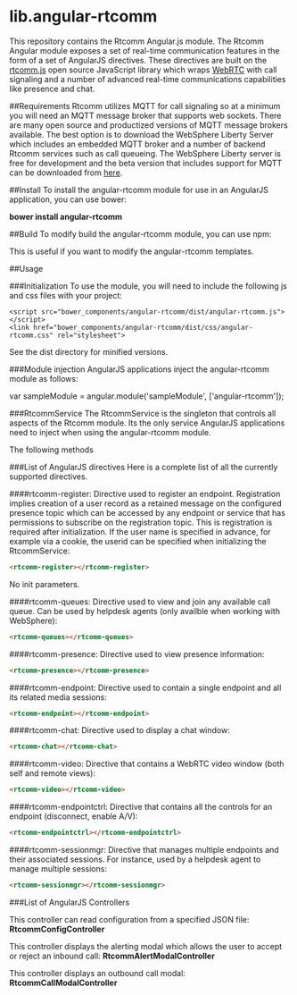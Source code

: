 lib.angular-rtcomm
==================
This repository contains the Rtcomm Angular.js module. The Rtcomm Angular module exposes a set of real-time communication features in the form of a set of AngularJS directives. 
These directives are built on the [rtcomm.js](https://github.com/WASdev/lib.rtcomm.clientjs) open source JavaScript library which wraps [WebRTC](http://www.webrtc.org/) with call 
signaling and a number of advanced real-time communications capabilities like presence and chat.

##Requirements
Rtcomm utilizes MQTT for call signaling so at a minimum you will need an MQTT message broker that supports web sockets. There are many open source and productized versions of MQTT message brokers available. The best option is to download the WebSphere Liberty Server which includes an embedded MQTT broker and a number of backend Rtcomm services such as call queueing. The WebSphere Liberty server is free for development and the beta version that includes support for MQTT can be downloaded from [here](https://developer.ibm.com/wasdev/downloads/liberty-profile-beta/).

##Install
To install the angular-rtcomm module for use in an AngularJS application, you can use bower:

**bower install angular-rtcomm**

##Build
To modify build the angular-rtcomm module, you can use npm:

This is useful if you want to modify the angular-rtcomm templates.

##Usage

###Initialization
To use the module, you will need to include the following js and css files with your project:

	<script	src="bower_components/angular-rtcomm/dist/angular-rtcomm.js"></script>
	<link href="bower_components/angular-rtcomm/dist/css/angular-rtcomm.css" rel="stylesheet">
	
See the dist directory for minified versions.

###Module injection
AngularJS applications inject the angular-rtcomm module as follows:

var sampleModule = angular.module('sampleModule', ['angular-rtcomm']);

###RtcommService
The RtcommService is the singleton that controls all aspects of the Rtcomm module. Its the only service AngularJS applications need to inject when using the angular-rtcomm module. 

The following methods 

###List of AngularJS directives
Here is a complete list of all the currently supported directives.

####rtcomm-register:
Directive used to register an endpoint. Registration implies creation of a user record as a retained message on the configured presence topic which can be accessed by any endpoint or service that has permissions to subscribe on the registration topic. This is registration is required after initialization. If the user name is specified in advance, for example via a cookie, the userid can be specified when initializing the RtcommService: 
```html
<rtcomm-register></rtcomm-register>
```
No init parameters.

####rtcomm-queues:
Directive used to view and join any available call queue. Can be used by helpdesk agents (only availble when working with WebSphere): 
```html
<rtcomm-queues></rtcomm-queues>
```

####rtcomm-presence:
Directive used to view presence information: 
```html
<rtcomm-presence></rtcomm-presence>
```

####rtcomm-endpoint:
Directive used to contain a single endpoint and all its related media sessions: 
```html
<rtcomm-endpoint></rtcomm-endpoint>
```

####rtcomm-chat:
Directive used to display a chat window: 
```html
<rtcomm-chat></rtcomm-chat>
```

####rtcomm-video:
Directive that contains a WebRTC video window (both self and remote views): 
```html
<rtcomm-video></rtcomm-video>
```

####rtcomm-endpointctrl:
Directive that contains all the controls for an endpoint (disconnect, enable A/V): 
```html
<rtcomm-endpointctrl></rtcomm-endpointctrl>
```

####rtcomm-sessionmgr:
Directive that manages multiple endpoints and their associated sessions. For instance, used by a helpdesk agent to manage multiple sessions: 
```html
<rtcomm-sessionmgr></rtcomm-sessionmgr>
```

###List of AngularJS Controllers

This controller can read configuration from a specified JSON file:
**RtcommConfigController**

This controller displays the alerting modal which allows the user to accept or reject an inbound call:
**RtcommAlertModalController**

This controller displays an outbound call modal:
**RtcommCallModalController** 

